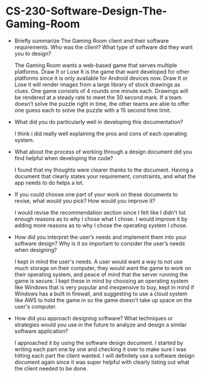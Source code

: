 # CS-230-Software-Design-The-Gaming-Room
- Briefly summarize The Gaming Room client and their software requirements. Who was the client? What type of software did they want you to design?

  The Gaming Room wants a web-based game that serves multiple platforms. Draw It or Lose It is the game that want developed for other platforms since it is only available for Android devices now. Draw It or Lose it will render images from a large library of stock drawings as clues. One game consists of 4 rounds one minute each. Drawings will be rendered at a steady rate to meet the 30 second mark. If a team doesn’t solve the puzzle right in time, the other teams are able to offer one guess each to solve the puzzle with a 15 second time limit.

- What did you do particularly well in developing this documentation?

  I think i did really well explaining the pros and cons of each operating system.

- What about the process of working through a design document did you find helpful when developing the code?

  I found that my thoughts were clearer thanks to the document. Having a document that clearly states your requirement, constraints, and what the app needs to do helps a lot.

- If you could choose one part of your work on these documents to revise, what would you pick? How would you improve it?

  I would revise the recommendation section since I felt like I didn't list enough reasons as to why I chose what I chose. I would improve it by adding more reasons as to why I chose the operating system I chose.

- How did you interpret the user’s needs and implement them into your software design? Why is it so important to consider the user’s needs when designing?

  I kept in mind the user's needs. A user would want a way to not use much storage on their computer, they would want the game to work on their operating system, and peace of mind that the server running the game is secure. I kept these in mind by choosing an operating system like Windows that is very popular and inexpensive to buy, kept in mind if Windows has a built in firewall, and suggesting to use a cloud system like AWS to hold the game in so the game doesn't take up space on the user's computer.


- How did you approach designing software? What techniques or strategies would you use in the future to analyze and design a similar software application?

  I approached it by using the software design document. I started by writing each part one by one and checking it over to make sure I was hitting each part the client wanted. I will definitely use a software design document again since it was super helpful with clearly listing out what the client needed to be done. 
